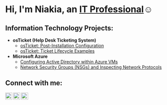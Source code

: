 <h1>Hi, I'm Niakia, an <a href="https://linkedin.com/in/niakia-channell">IT Professional</a>☺</h1>

<h2> Information Technology Projects:</h2>

- <b>osTicket (Help Desk Ticketing System)</b>
  - [osTicket: Post-Installation Configuration](https://github.com/niakiachannell/post-install-config)
  - [osTicket: Ticket Lifecycle Examples](https://github.com/niakiachannell/ticket-lifecycle)
- <b>Microsoft Azure</b>
  - [Configuring Active Directory within Azure VMs](https://github.com/niakiachannell/configure-ad)
  - [Network Security Groups (NSGs) and Inspecting Network Protocols](https://github.com/niakiachannell/azure-network-protocols)

<h2> Connect with me:</h2>

[<img align="left" alt="niakia | Twitter" width="22px" src="https://cdn.jsdelivr.net/npm/simple-icons@v3/icons/twitter.svg" />][twitter]
[<img align="left" alt="niakia LinkedIn" width="22px" src="https://cdn.jsdelivr.net/npm/simple-icons@v3/icons/linkedin.svg" />][linkedin]
[<img align="left" alt="niakia Instagram" width="22px" src="https://cdn.jsdelivr.net/npm/simple-icons@v3/icons/instagram.svg" />][instagram]

[twitter]: https://twitter.com/niakiachannell5
[instagram]: https://www.instagram.com/niakiachannell
[linkedin]: https://linkedin.com/in/niakia-channell
